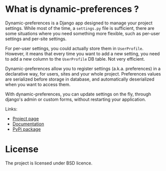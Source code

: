# What is dynamic-preferences ?

Dynamic-preferences is a Django app designed to manage your project settings. While most of the time,
a `settings.py` file is sufficient, there are some situations where you need something more flexible,
such as per-user settings and per-site settings.

For per-user settings, you could actually store them in `UserProfile`. However, it means that every time you want to add a new setting, you need to add a new column to the `UserProfile` DB table. Not very efficient.

Dynamic-preferences allow you to register settings (a.k.a. preferences) in a declarative way, for users,
sites and your whole project. Preferences values are serialized before storage in database,
and automatically deserialized when you want to access them.

With dynamic-preferences, you can update settings on the fly, through django's admin or custom forms, without restarting your application.

Links:

- [Project page](http://code.eliotberriot.com/eliotberriot/django-dynamic-preferences)
- [Documentation](http://django-dynamic-preferences.readthedocs.org)
- [PyPi package](https://pypi.python.org/pypi/django-dynamic-preferences)

# License

The project is licensed under BSD licence.
